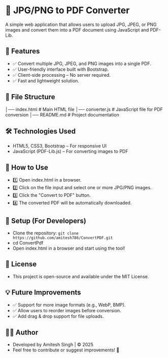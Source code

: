 # 📄 JPG/PNG to PDF Converter
A simple web application that allows users to upload JPG, JPEG, or PNG images and convert them into a PDF document using JavaScript and PDF-Lib.

## 🚀 Features
- ✅ Convert multiple JPG, JPEG, and PNG images into a single PDF.
- ✅ User-friendly interface built with Bootstrap.
- ✅ Client-side processing – No server required.
- ✅ Fast and lightweight solution.

## 📂 File Structure
│── index.html           # Main HTML file
│── converter.js         # JavaScript file for PDF conversion
│── README.md            # Project documentation

## 🛠️ Technologies Used
- HTML5, CSS3, Bootstrap – For responsive UI
- JavaScript (PDF-Lib.js) – For converting images to PDF

## 📌 How to Use
- 1️⃣ Open index.html in a browser.
- 2️⃣ Click on the file input and select one or more JPG/PNG images.
- 3️⃣ Click the "Convert to PDF" button.
- 4️⃣ The converted PDF will be automatically downloaded.

## 🔧 Setup (For Developers)
- Clone the repository: `git clone https://github.com/amitesh786/ConvertPDF.git`
- cd ConvertPdf
- Open index.html in a browser and start using the tool!

## 📜 License
- This project is open-source and available under the MIT License.

## 💡 Future Improvements
- ✅ Support for more image formats (e.g., WebP, BMP).
- ✅ Allow users to reorder images before conversion.
- ✅ Add drag & drop support for file uploads.

## 👨‍💻 Author
- Developed by Amitesh Singh | © 2025
- Feel free to contribute or suggest improvements! 🚀
